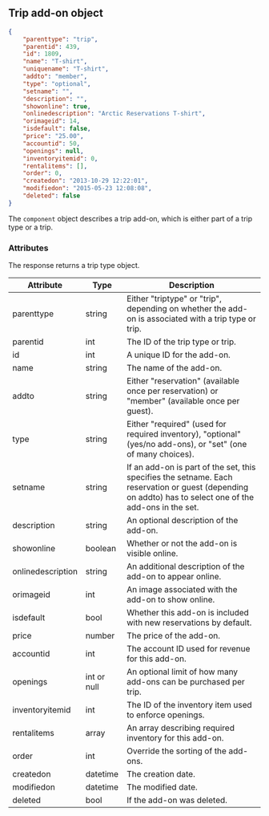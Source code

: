 ## Trip add-on object

```json
{
	"parenttype": "trip",
	"parentid": 439,
	"id": 1809,
	"name": "T-shirt",
	"uniquename": "T-shirt",
	"addto": "member",
	"type": "optional",
	"setname": "",
	"description": "",
	"showonline": true,
	"onlinedescription": "Arctic Reservations T-shirt",
	"orimageid": 14,
	"isdefault": false,
	"price": "25.00",
	"accountid": 50,
	"openings": null,
	"inventoryitemid": 0,
	"rentalitems": [],
	"order": 0,
	"createdon": "2013-10-29 12:22:01",
	"modifiedon": "2015-05-23 12:08:08",
	"deleted": false
}
```

The `component` object describes a trip add-on, which is either part of a trip type or a trip.

### Attributes

The response returns a trip type object. 

Attribute | Type | Description
--------- | ---- | -----------
parenttype | string | Either "triptype" or "trip", depending on whether the add-on is associated with a trip type or trip.
parentid | int | The ID of the trip type or trip.
id | int | A unique ID for the add-on.
name | string | The name of the add-on.
addto | string | Either "reservation" (available once per reservation) or "member" (available once per guest).
type | string | Either "required" (used for required inventory), "optional" (yes/no add-ons), or "set" (one of many choices).
setname | string | If an add-on is part of the set, this specifies the setname. Each reservation or guest (depending on addto) has to select one of the add-ons in the set.
description | string | An optional description of the add-on.
showonline | boolean | Whether or not the add-on is visible online.
onlinedescription | string | An additional description of the add-on to appear online.
orimageid | int | An image associated with the add-on to show online.
isdefault | bool | Whether this add-on is included with new reservations by default.
price | number | The price of the add-on.
accountid | int | The account ID used for revenue for this add-on.
openings | int or null | An optional limit of how many add-ons can be purchased per trip.
inventoryitemid | int | The ID of the inventory item used to enforce openings.
rentalitems | array | An array describing required inventory for this add-on.
order | int | Override the sorting of the add-ons.
createdon | datetime | The creation date.
modifiedon | datetime | The modified date.
deleted | bool | If the add-on was deleted.
